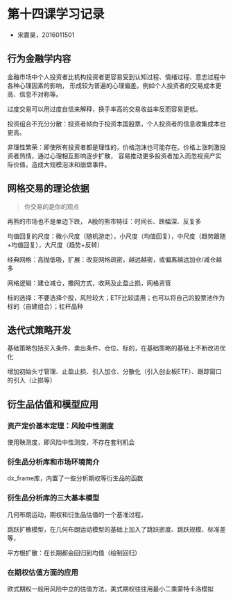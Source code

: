 # 第十四课学习记录

- 宋嘉昊，2016011501

## 行为金融学内容

金融市场中个人投资者比机构投资者更容易受到认知过程、情绪过程、意志过程中各种心理因素的影响，
形成较为普遍的心理偏差。例如个人投资者的交易成本更高、信息不对称等。

过度交易可以用过度自信来解释，换手率高的交易收益率反而容易更低。

投资组合不充分分散：投资者倾向于投资本国股票，个人投资者的信息收集成本也更高。

非理性繁荣：即使所有投资者都是理性的，价格泡沫也可能存在。价格上涨刺激投资者热情，通过心理相互影响逐步扩散，
容易推动更多投资者加入而忽视资产实际价值，造成大规模泡沫和崩盘事件。

## 网格交易的理论依据

> 你交易的是你的观点

再熊的市场也不是单边下跌，
A股的熊市特征：时间长、跌幅深、反复多

均值回复的尺度：微小尺度（随机游走），小尺度（均值回复），中尺度（趋势跟随+均值回复），大尺度（趋势+反转）

经典网格：高抛低吸，扩展：改变网格疏密，越远越密，或偏离越远加仓/减仓越多

网格逻辑：建仓减仓，撒网方式，收网及止盈止损，网格资管

标的选择：不要选择个股，风险较大；ETF比较适用；也可以将自己的股票池作为标的（自建组合）；杠杆品种

## 迭代式策略开发

基础策略包括买入条件、卖出条件、仓位、标的，在基础策略的基础上不断改进优化

增加初始头寸管理、止盈止损、引入加仓、分散化（引入创业板ETF）、跟踪窗口的引入（止损等）

## 衍生品估值和模型应用

### 资产定价基本定理：风险中性测度

使用鞅测度，即风险中性测度，不存在套利机会

### 衍生品分析库和市场环境简介

dx_frame库，内置了一些分析期权等衍生品的函数

### 衍生品分析库的三大基本模型

几何布朗运动，期权和衍生品估值的一个基准过程，

跳跃扩散模型，在几何布朗运动模型的基础上加入了跳跃密度、跳跃规模、标准差等，

平方根扩散：在长期都会回归到均值（绘制回归）

### 在期权估值方面的应用

欧式期权一般用风险中立的估值方法，美式期权往往用最小二乘蒙特卡洛模拟

